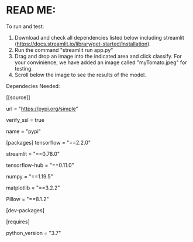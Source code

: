 # READ ME:

To run and test:

1. Download and check all dependencies listed below including streamlit (https://docs.streamlit.io/library/get-started/installation).
2. Run the command "streamlit run app.py"
3. Drag and drop an image into the indicated area and click classify. For your convinience, we have added an image called "myTomato.jpeg" for testing.
4. Scroll below the image to see the results of the model.

Dependecies Needed: 

[[source]]

url = "https://pypi.org/simple"

verify_ssl = true

name = "pypi"


[packages]
tensorflow = "==2.2.0"

streamlit = "==0.78.0"

tensorflow-hub = "==0.11.0"

numpy = "==1.19.5"

matplotlib = "==3.2.2"

Pillow = "==8.1.2"


[dev-packages]


[requires]

python_version = "3.7"


